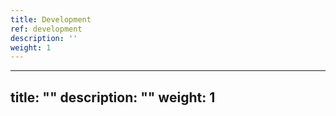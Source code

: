 ```yaml
---
title: Development
ref: development
description: ''
weight: 1
---
```

---
title: ""
description: ""
weight: 1
---